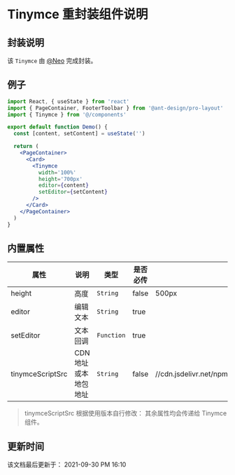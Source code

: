 # Tinymce 重封装组件说明

## 封装说明

该 `Tinymce` 由 [@Neo](https://github.com/Matrix-The-One) 完成封装。

## 例子

```jsx
import React, { useState } from 'react'
import { PageContainer, FooterToolbar } from '@ant-design/pro-layout'
import { Tinymce } from '@/components'

export default function Demo() {
  const [content, setContent] = useState('')

  return (
    <PageContainer>
      <Card>
        <Tinymce
          width='100%'
          height='700px'
          editor={content}
          setEditor={setContent}
        />
      </Card>
    </PageContainer>
  )
}
```

## 内置属性

| 属性             | 说明                 | 类型       | 是否必传 | 默认值                                              |
| ---------------- | -------------------- | ---------- | -------- | --------------------------------------------------- |
| height           | 高度                 | `String`   | false    | 500px                                               |
| editor           | 编辑文本             | `String`   | true     |                                                     |
| setEditor        | 文本回调             | `Function` | true     |                                                     |
| tinymceScriptSrc | CDN 地址或本地包地址 | `String`   | false    | //cdn.jsdelivr.net/npm/tinymce@5.9.2/tinymce.min.js |

> tinymceScriptSrc 根据使用版本自行修改：
> 其余属性均会传递给 Tinymce 组件。

## 更新时间

该文档最后更新于： 2021-09-30 PM 16:10
